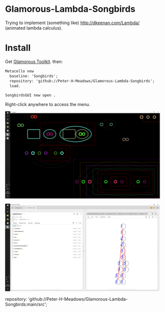 # Glamorous-Lambda-Songbirds
Trying to implement (something like) http://dkeenan.com/Lambda/ (animated lambda calculus).

# Install
Get [Glamorous Toolkit](https://gtoolkit.com/).
then:

```Smalltalk
Metacello new 
  baseline: 'Songbirds'; 
  repository: 'github://Peter-H-Meadows/Glamorous-Lambda-Songbirds';
  load.
```

```Smalltalk
SongbirdsGUI new open .

```

Right-click anywhere to access the menu.

![screenshot](s.png)

![screenshot](Screenshot1.png)


 repository: 'github://Peter-H-Meadows/Glamorous-Lambda-Songbirds:main/src';
